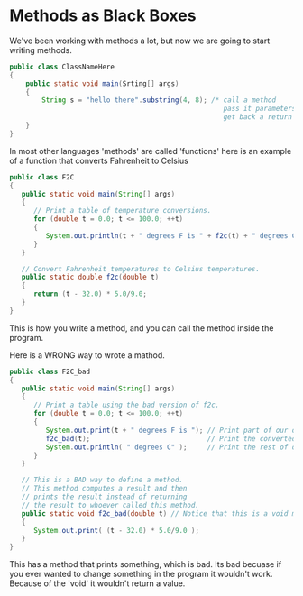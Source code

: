 # Methods as Black Boxes
We've been working with methods a lot, but now we are going to start writing methods. 

```java
public class ClassNameHere
{
    public static void main(Srting[] args)
    {
        String s = "hello there".substring(4, 8); /* call a method
                                                     pass it parameters
                                                     get back a return value */
    }
}
```

In most other languages 'methods' are called 'functions' 
here is an example of a function that converts Fahrenheit to Celsius

```java
public class F2C
{
   public static void main(String[] args)
   {
      // Print a table of temperature conversions.
      for (double t = 0.0; t <= 100.0; ++t)
      {
         System.out.println(t + " degrees F is " + f2c(t) + " degrees C" );
      }
   }

   // Convert Fahrenheit temperatures to Celsius temperatures.
   public static double f2c(double t)
   {
      return (t - 32.0) * 5.0/9.0;
   }
}
```

This is how you write a method, and you can call the method inside the program. 

Here is a WRONG way to wrote a mathod. 

```java
public class F2C_bad
{
   public static void main(String[] args)
   {
      // Print a table using the bad version of f2c.
      for (double t = 0.0; t <= 100.0; ++t)
      {
         System.out.print(t + " degrees F is "); // Print part of our output.
         f2c_bad(t);                             // Print the converted temperature.
         System.out.println( " degrees C" );     // Print the rest of our output.
      }
   }

   // This is a BAD way to define a method.
   // This method computes a result and then
   // prints the result instead of returning
   // the result to whoever called this method.
   public static void f2c_bad(double t) // Notice that this is a void method.
   {
      System.out.print( (t - 32.0) * 5.0/9.0 );
   }
}
```

This has a method that prints something, which is bad. Its bad becuase if you ever wanted to change something in
the program it wouldn't work. Because of the 'void' it wouldn't return a value. 